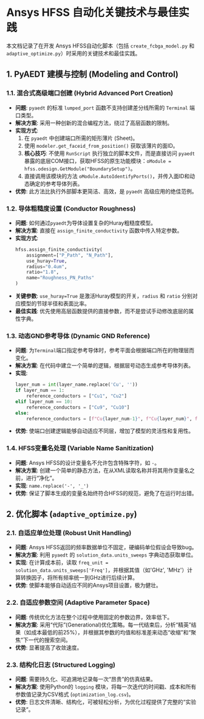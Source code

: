 # Ansys HFSS 自动化关键技术与最佳实践

本文档记录了在开发 Ansys HFSS自动化脚本（包括 `create_fcbga_model.py` 和 `adaptive_optimize.py`）时采用的关键技术和最佳实践。

## 1. PyAEDT 建模与控制 (Modeling and Control)

### 1.1. 混合式高级端口创建 (Hybrid Advanced Port Creation)
- **问题**: `pyaedt` 的标准 `lumped_port` 函数不支持创建差分线所需的 `Terminal` 端口类型。
- **解决方案**: 采用一种创新的混合编程方法，绕过了高层函数的限制。
- **实现方式**:
    1. 在 `pyaedt` 中创建端口所需的矩形薄片 (Sheet)。
    2. 使用 `modeler.get_faceid_from_position()` 获取该薄片的面ID。
    3. **核心技巧**: 不使用 `RunScript` 执行独立的脚本文件，而是直接访问 `pyaedt` 暴露的底层COM接口，获取HFSS的原生功能模块：`oModule = hfss.odesign.GetModule("BoundarySetup")`。
    4. 直接调用该模块的方法 `oModule.AutoIdentifyPorts()`，并传入面ID和动态确定的参考导体列表。
- **优势**: 此方法比执行外部脚本更简洁、高效，是 `pyaedt` 高级应用的绝佳范例。

### 1.2. 导体粗糙度设置 (Conductor Roughness)
- **问题**: 如何通过`pyaedt`为导体设置复杂的Huray粗糙度模型。
- **解决方案**: 直接在 `assign_finite_conductivity` 函数中传入特定参数。
- **实现方式**:
    ```python
    hfss.assign_finite_conductivity(
        assignment=["P_Path", "N_Path"],
        use_huray=True,
        radius="0.4um",
        ratio="1.8",
        name="Roughness_PN_Paths"
    )
    ```
- **关键参数**: `use_huray=True` 是激活Huray模型的开关，`radius` 和 `ratio` 分别对应模型的节球半径和表面比率。
- **最佳实践**: 优先使用高层函数提供的直接参数，而不是尝试手动修改底层的属性字典。

### 1.3. 动态GND参考导体 (Dynamic GND Reference)
- **问题**: 为`Terminal`端口指定参考导体时，参考平面会根据端口所在的物理层而变化。
- **解决方案**: 在代码中建立一个简单的逻辑，根据层号动态生成参考导体列表。
- **实现**:
    ```python
    layer_num = int(layer_name.replace('Cu', ''))
    if layer_num == 1:
        reference_conductors = ["Cu1", "Cu2"]
    elif layer_num == 10:
        reference_conductors = ["Cu9", "Cu10"]
    else:
        reference_conductors = [f"Cu{layer_num-1}", f"Cu{layer_num}", f"Cu{layer_num+1}"]
    ```
- **优势**: 使端口创建逻辑能够自动适应不同层，增加了模型的灵活性和复用性。

### 1.4. HFSS变量名处理 (Variable Name Sanitization)
- **问题**: Ansys HFSS的设计变量名不允许包含特殊字符，如 `-`。
- **解决方案**: 创建一个简单的静态方法，在从XML读取名称并将其用作变量名之前，进行“净化”。
- **实现**: `name.replace('-', '_')`
- **优势**: 保证了脚本生成的变量名始终符合HFSS的规范，避免了在运行时出错。

## 2. 优化脚本 (`adaptive_optimize.py`)

### 2.1. 自适应单位处理 (Robust Unit Handling)
- **问题**: Ansys HFSS返回的频率数据单位不固定，硬编码单位假设会导致bug。
- **解决方案**: 利用 `pyaedt` 的 `solution_data.units_sweeps` 字典动态获取单位。
- **实现**: 在计算成本前，读取 `freq_unit = solution_data.units_sweeps['Freq']`，并根据其值（如'GHz', 'MHz'）计算转换因子，将所有频率统一到GHz进行后续计算。
- **优势**: 使脚本能够自动适应不同的Ansys项目设置，极为健壮。

### 2.2. 自适应参数空间 (Adaptive Parameter Space)
- **问题**: 传统优化方法在整个过程中使用固定的参数边界，效率低下。
- **解决方案**: 采用“代际”(Generational)优化策略。每一代结束后，分析“精英”结果（如成本最低的前25%），并根据其参数的均值和标准差来动态“收缩”和“聚焦”下一代的搜索空间。
- **优势**: 显著提高了收敛速度。

### 2.3. 结构化日志 (Structured Logging)
- **问题**: 需要持久化、可追溯地记录每一次“昂贵”的仿真结果。
- **解决方案**: 使用Python的 `logging` 模块，将每一次迭代的时间戳、成本和所有参数值记录为CSV格式 (`optimization_log.csv`)。
- **优势**: 日志文件清晰、结构化，可被轻松分析，为优化过程提供了完整的“实验记录”。
